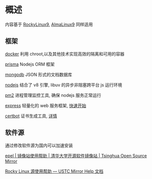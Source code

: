 # 概述

内容基于 [RockyLinux9](https://rockylinux.org/), [AlmaLinux9](https://mirrors.almalinux.org/) 同样适用

## 框架

[docker](https://www.docker.com/) 利用 chroot,以及其他技术实现高效的隔离和可用的容器

[prisma](https://www.prisma.io/) Nodejs ORM 框架

[mongodb](https://www.mongodb.com/) JSON 形式的文档数据库

[nodejs](https://nodejs.org/en) 结合了 v8 引擎, libuv 的异步非阻塞跨平台 js 运行环境

[pm2](https://pm2.keymetrics.io/) 进程管理监控工具, 确保 nodejs 服务正常运行

[express](https://expressjs.com/) 轻量化的 web 服务框架, [快速开始](./express.md)

[certbot](https://certbot.eff.org/) 证书生成工具, [详情](./certbot.md)

## 软件源

通过修改软件源为国内可以加速安装

[epel | 镜像站使用帮助 | 清华大学开源软件镜像站 | Tsinghua Open Source Mirror](https://mirrors.tuna.tsinghua.edu.cn/help/epel/)

[Rocky Linux 源使用帮助 — USTC Mirror Help 文档](https://mirrors.ustc.edu.cn/help/rocky.html)
